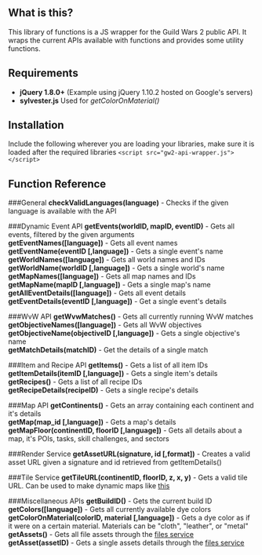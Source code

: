 What is this?
------------------
This library of functions is a JS wrapper for the Guild Wars 2 public API. It wraps the current APIs available with functions and provides some utility functions.

Requirements
------------------
* **jQuery 1.8.0+** (Example using jQuery 1.10.2 hosted on Google's servers)
* **sylvester.js** Used for *getColorOnMaterial()*

Installation
------------------
Include the following wherever you are loading your libraries, make sure it is loaded after the required libraries
`<script src="gw2-api-wrapper.js"></script>`

Function Reference
------------------
###General
**checkValidLanguages(language)** - Checks if the given language is available with the API

###Dynamic Event API
**getEvents(worldID, mapID, eventID)** - Gets all events, filtered by the given arguments  
**getEventNames([language])** - Gets all event names  
**getEventName(eventID [,language])** - Gets a single event's name  
**getWorldNames([language])** - Gets all world names and IDs  
**getWorldName(worldID [,language])** - Gets a single world's name  
**getMapNames([language])** - Gets all map names and IDs  
**getMapName(mapID [,language])** - Gets a single map's name  
**getAllEventDetails([language])** - Gets all event details  
**getEventDetails(eventID [,language])** - Get a single event's details  

###WvW API
**getWvwMatches()** - Gets all currently running WvW matches  
**getObjectiveNames([language])** - Gets all WvW objectives  
**getObjectiveName(objectiveID [,language])** - Gets a single objective's name  
**getMatchDetails(matchID)** - Get the details of a single match  

###Item and Recipe API
**getItems()** - Gets a list of all item IDs  
**getItemDetails(itemID [,language])** - Gets a single item's details  
**getRecipes()** - Gets a list of all recipe IDs  
**getRecipeDetails(recipeID)** - Gets a single recipe's details

###Map API
**getContinents()** - Gets an array containing each continent and it's details  
**getMap(map_id [,language])** - Gets a map's details  
**getMapFloor(continentID, floorID [,language])** - Gets all details about a map, it's POIs, tasks, skill challenges, and sectors  

###Render Service
**getAssetURL(signature, id [,format])** - Creates a valid asset URL given a signature and id retrieved from getItemDetails()

###Tile Service
**getTileURL(continentID, floorID, z, x, y)** - Gets a valid tile URL. Can be used to make dynamic maps like [this](http://jsfiddle.net/cliff/CRRGC/)  

###Miscellaneous APIs
**getBuildID()** - Gets the current build ID  
**getColors([language])** - Gets all currently available dye colors  
**getColorOnMaterial(colorID, material [,language])** - Gets a dye color as if it were on a certain material. Materials can be "cloth", "leather", or "metal"  
**getAssets()** - Gets all file assets through the [files service](http://wiki.guildwars2.com/wiki/API:1/files)  
**getAsset(assetID)** - Gets a single assets details through the [files service](http://wiki.guildwars2.com/wiki/API:1/files)  
